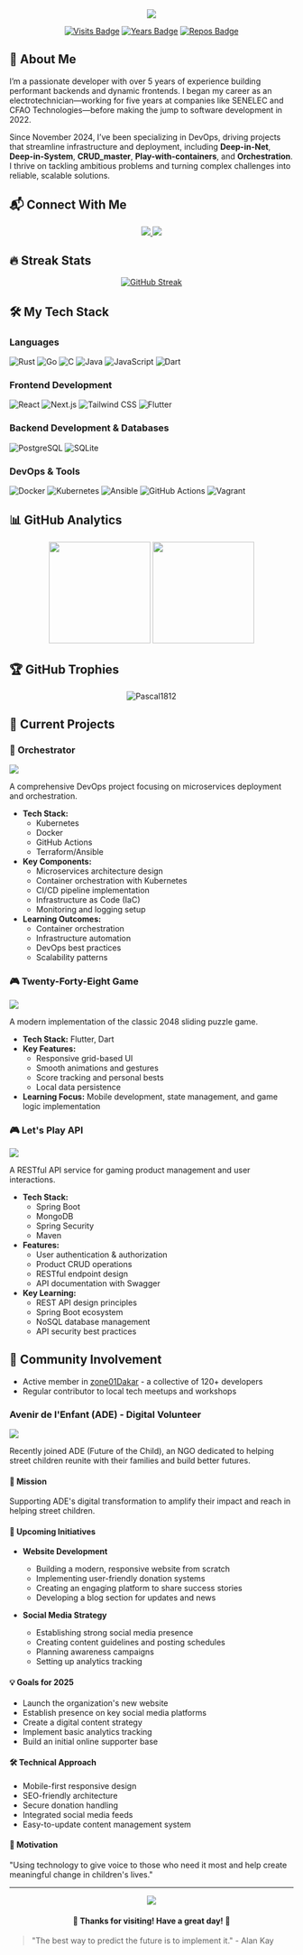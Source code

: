 <div align="center">
  <img src="https://readme-typing-svg.herokuapp.com/?lines=👋+Hi+there!+I'm+Pascal+A.+SARR;Full-Stack+Developer;DevOps+Lover&center=true&width=380&height=50">

  [![Visits Badge](https://badges.pufler.dev/visits/Pascal1812/Pascal1812)](https://badges.pufler.dev)
  [![Years Badge](https://badges.pufler.dev/years/Pascal1812)](https://badges.pufler.dev)
  [![Repos Badge](https://badges.pufler.dev/repos/Pascal1812)](https://badges.pufler.dev)
</div>

## 💫 About Me

I’m a passionate developer with over 5 years of experience building performant backends and dynamic frontends. I began my career as an electrotechnician—working for five years at companies like SENELEC and CFAO Technologies—before making the jump to software development in 2022.

Since November 2024, I’ve been specializing in DevOps, driving projects that streamline infrastructure and deployment, including **Deep-in-Net**, **Deep-in-System**, **CRUD\_master**, **Play-with-containers**, and **Orchestration**. I thrive on tackling ambitious problems and turning complex challenges into reliable, scalable solutions.


## 📬 Connect With Me
<p align="center">
  <a href="https://www.linkedin.com/in/pascal-adama-sarr-88755112a">
    <img src="https://img.shields.io/badge/-LinkedIn-0077B5?style=for-the-badge&logo=linkedin&logoColor=white"/>
  </a>
<!--   <a href="https://folio-topaz-seven.vercel.app/">
    <img src="https://img.shields.io/badge/-Portfolio-000000?style=for-the-badge&logo=safari&logoColor=white"/>
  </a> -->
  <a href="mailto:sarrpascal4458@gmail.com">
    <img src="https://img.shields.io/badge/-Email-D14836?style=for-the-badge&logo=gmail&logoColor=white"/>
  </a>
</p>

## 🔥 Streak Stats
<div align="center">

  [![GitHub Streak](https://streak-stats.demolab.com?user=Pascal1812&theme=highcontrast&mode=weekly)](https://git.io/streak-stats)

</div>

## 🛠️ My Tech Stack

### Languages
![Rust](https://img.shields.io/badge/-Rust-000000?style=for-the-badge&logo=rust&logoColor=white)
![Go](https://img.shields.io/badge/-Go-00ADD8?style=for-the-badge&logo=go&logoColor=white)
![C](https://img.shields.io/badge/-C-A8B9CC?style=for-the-badge&logo=c&logoColor=white)
![Java](https://img.shields.io/badge/-Java-007396?style=for-the-badge&logo=java&logoColor=white)
![JavaScript](https://img.shields.io/badge/-JavaScript-F7DF1E?style=for-the-badge&logo=javascript&logoColor=black)
![Dart](https://img.shields.io/badge/-Dart-0175C2?style=for-the-badge&logo=dart&logoColor=white)

### Frontend Development
![React](https://img.shields.io/badge/-React-61DAFB?style=for-the-badge&logo=react&logoColor=black)
![Next.js](https://img.shields.io/badge/-Next.js-000000?style=for-the-badge&logo=next.js&logoColor=white)
![Tailwind CSS](https://img.shields.io/badge/-Tailwind_CSS-38B2AC?style=for-the-badge&logo=tailwind-css&logoColor=white)
![Flutter](https://img.shields.io/badge/-Flutter-02569B?style=for-the-badge&logo=flutter&logoColor=white)

### Backend Development & Databases
![PostgreSQL](https://img.shields.io/badge/-PostgreSQL-336791?style=for-the-badge&logo=postgresql&logoColor=white)
![SQLite](https://img.shields.io/badge/-SQLite-003B57?style=for-the-badge&logo=sqlite&logoColor=white)

### DevOps & Tools
![Docker](https://img.shields.io/badge/-Docker-2496ED?style=for-the-badge&logo=docker&logoColor=white)
![Kubernetes](https://img.shields.io/badge/-Kubernetes-326CE5?style=for-the-badge&logo=kubernetes&logoColor=white)
![Ansible](https://img.shields.io/badge/-Ansible-EE0000?style=for-the-badge&logo=ansible&logoColor=white)
![GitHub Actions](https://img.shields.io/badge/-GitHub_Actions-2088FF?style=for-the-badge&logo=github-actions&logoColor=white)
![Vagrant](https://img.shields.io/badge/-Vagrant-1868F2?style=for-the-badge&logo=vagrant&logoColor=white)

## 📊 GitHub Analytics
<p align="center">
  <img height="180em" src="https://github-readme-stats.vercel.app/api?username=Pascal1812&show_icons=true&theme=radical"/>
  <img height="180em" src="https://github-readme-stats.vercel.app/api/top-langs/?username=Pascal1812&layout=compact&theme=radical"/>
</p>

## 🏆 GitHub Trophies
<p align="center">
  <img src="https://github-profile-trophy.vercel.app/?username=Pascal1812&theme=radical&no-frame=true&no-bg=true&margin-w=4" alt="Pascal1812" />
</p>

## 🚀 Current Projects

### 🔄 Orchestrator
<img src="https://img.shields.io/badge/Status-Active-green?style=for-the-badge&logo=kubernetes&logoColor=white"/>

A comprehensive DevOps project focusing on microservices deployment and orchestration.
- **Tech Stack:**
  - Kubernetes
  - Docker
  - GitHub Actions
  - Terraform/Ansible
- **Key Components:**
  - Microservices architecture design
  - Container orchestration with Kubernetes
  - CI/CD pipeline implementation
  - Infrastructure as Code (IaC)
  - Monitoring and logging setup
- **Learning Outcomes:**
  - Container orchestration
  - Infrastructure automation
  - DevOps best practices
  - Scalability patterns


### 🎮 Twenty-Forty-Eight Game
<img src="https://img.shields.io/badge/Status-In%20Progress-yellow?style=for-the-badge&logo=flutter&logoColor=white"/>

A modern implementation of the classic 2048 sliding puzzle game.
- **Tech Stack:** Flutter, Dart
- **Key Features:**
  - Responsive grid-based UI
  - Smooth animations and gestures
  - Score tracking and personal bests
  - Local data persistence
- **Learning Focus:** Mobile development, state management, and game logic implementation

### 🎮 Let's Play API
<img src="https://img.shields.io/badge/Status-Development-blue?style=for-the-badge&logo=spring&logoColor=white"/>

A RESTful API service for gaming product management and user interactions.
- **Tech Stack:**
  - Spring Boot
  - MongoDB
  - Spring Security
  - Maven
- **Features:**
  - User authentication & authorization
  - Product CRUD operations
  - RESTful endpoint design
  - API documentation with Swagger
- **Key Learning:**
  - REST API design principles
  - Spring Boot ecosystem
  - NoSQL database management
  - API security best practices

## 🤝 Community Involvement
- Active member in [zone01Dakar](https://www.zone01dakar.sn/) - a collective of 120+ developers
- Regular contributor to local tech meetups and workshops
### Avenir de l'Enfant (ADE) - Digital Volunteer
<img src="https://img.shields.io/badge/Started-May%202024-brightgreen?style=for-the-badge"/>

Recently joined ADE (Future of the Child), an NGO dedicated to helping street children reunite with their families and build better futures.

#### 🎯 Mission
Supporting ADE's digital transformation to amplify their impact and reach in helping street children.

#### 🚀 Upcoming Initiatives
- **Website Development**
  - Building a modern, responsive website from scratch
  - Implementing user-friendly donation systems
  - Creating an engaging platform to share success stories
  - Developing a blog section for updates and news

- **Social Media Strategy**
  - Establishing strong social media presence
  - Creating content guidelines and posting schedules
  - Planning awareness campaigns
  - Setting up analytics tracking

#### 💡 Goals for 2025
- Launch the organization's new website
- Establish presence on key social media platforms
- Create a digital content strategy
- Implement basic analytics tracking
- Build an initial online supporter base

#### 🛠️ Technical Approach
- Mobile-first responsive design
- SEO-friendly architecture
- Secure donation handling
- Integrated social media feeds
- Easy-to-update content management system

#### 💪 Motivation
"Using technology to give voice to those who need it most and help create meaningful change in children's lives."

---

<div align="center">
  <img src="https://komarev.com/ghpvc/?username=Pascal1812&color=blueviolet&style=flat-square">
  <h4>💝 Thanks for visiting! Have a great day! 💝</h4>
</div>

> "The best way to predict the future is to implement it." - Alan Kay
